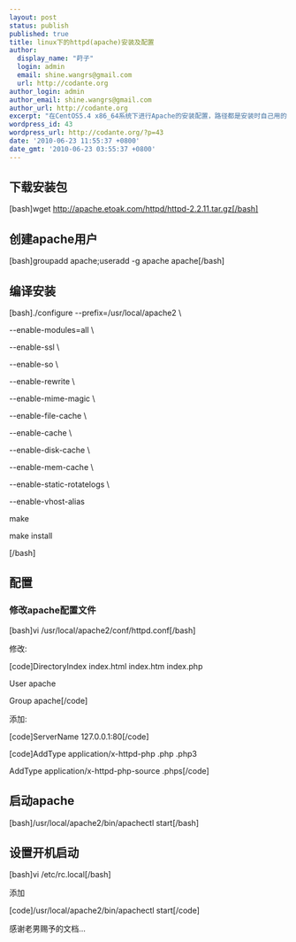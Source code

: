 ```yaml
---
layout: post
status: publish
published: true
title: linux下的httpd(apache)安装及配置
author:
  display_name: "莳子"
  login: admin
  email: shine.wangrs@gmail.com
  url: http://codante.org
author_login: admin
author_email: shine.wangrs@gmail.com
author_url: http://codante.org
excerpt: "在CentOS5.4 x86_64系统下进行Apache的安装配置，路径都是安装时自己用的，可以根据需要进行更改。在此介绍一下操作流程。"
wordpress_id: 43
wordpress_url: http://codante.org/?p=43
date: '2010-06-23 11:55:37 +0800'
date_gmt: '2010-06-23 03:55:37 +0800'
---
```



## 下载安装包

[bash]wget http://apache.etoak.com/httpd/httpd-2.2.11.tar.gz[/bash]

## 创建apache用户

[bash]groupadd apache;useradd -g apache apache[/bash]

## 编译安装

[bash]./configure --prefix=/usr/local/apache2 \  

--enable-modules=all \  

--enable-ssl \  

--enable-so \  

--enable-rewrite \  

--enable-mime-magic \  

--enable-file-cache \  

--enable-cache \  

--enable-disk-cache \  

--enable-mem-cache \  

--enable-static-rotatelogs \  

--enable-vhost-alias  

make  

make install  

[/bash]

## 配置

### 修改apache配置文件

[bash]vi /usr/local/apache2/conf/httpd.conf[/bash]

修改:  

[code]DirectoryIndex index.html index.htm index.php  

User apache  

Group apache[/code]

添加:  

[code]ServerName 127.0.0.1:80[/code]

[code]AddType application/x-httpd-php .php .php3  

AddType application/x-httpd-php-source .phps[/code]

## 启动apache

[bash]/usr/local/apache2/bin/apachectl start[/bash]

## 设置开机启动

[bash]vi /etc/rc.local[/bash]  

添加  

[code]/usr/local/apache2/bin/apachectl start[/code]

感谢老男赐予的文档...